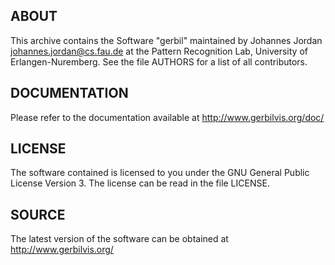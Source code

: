 ABOUT
-----

This archive contains the Software "gerbil" maintained by Johannes Jordan 
<johannes.jordan@cs.fau.de> at the Pattern Recognition Lab,
University of Erlangen-Nuremberg. See the file AUTHORS for a list of all
contributors.


DOCUMENTATION
-------------

Please refer to the documentation available at http://www.gerbilvis.org/doc/


LICENSE
-------

The software contained is licensed to you under the GNU General 
Public License Version 3. The license can be read in the file LICENSE.


SOURCE
------

The latest version of the software can be obtained at 
http://www.gerbilvis.org/

